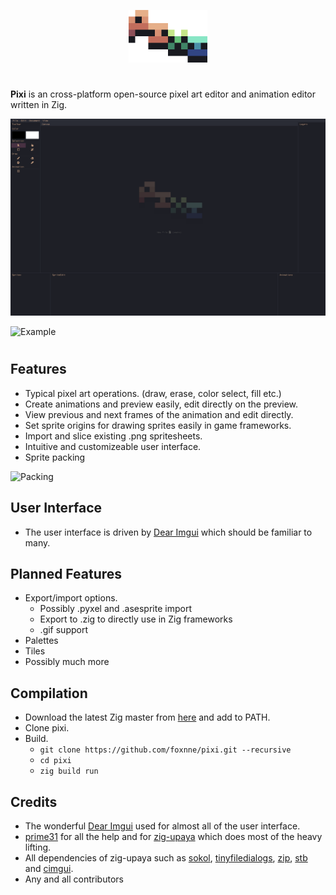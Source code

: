 
<p align="center">  
  <img width="25%" src="assets/pixi.png">
  <h3 align=center></h3>
</p>

# 
**Pixi** is an cross-platform open-source pixel art editor and animation editor written in Zig.

![Home](assets/home.png)

![Example](https://user-images.githubusercontent.com/49629865/126435631-c41c7b2a-d1b8-4f74-ae75-1cfb509c0c44.gif)

# 
## Features
- Typical pixel art operations. (draw, erase, color select, fill etc.)
- Create animations and preview easily, edit directly on the preview.
- View previous and next frames of the animation and edit directly.
- Set sprite origins for drawing sprites easily in game frameworks.
- Import and slice existing .png spritesheets.
- Intuitive and customizeable user interface.
- Sprite packing

![Packing](https://user-images.githubusercontent.com/49629865/126735928-b11a0b06-58f3-4117-96c8-84d374dcabf3.gif)

## User Interface
- The user interface is driven by [Dear Imgui](https://github.com/ocornut/imgui) which should be familiar to many.

## Planned Features

- Export/import options.
    - Possibly .pyxel and .asesprite import
    - Export to .zig to directly use in Zig frameworks
    - .gif support
- Palettes
- Tiles 
- Possibly much more

## Compilation
- Download the latest Zig master from [here](https://ziglang.org/download/) and add to PATH.
- Clone pixi.
- Build.
    - ```git clone https://github.com/foxnne/pixi.git --recursive```
    - ```cd pixi```
    - ```zig build run```


## Credits
- The wonderful [Dear Imgui](https://github.com/ocornut/imgui) used for almost all of the user interface.
- [prime31](https://github.com/prime31) for all the help and for [zig-upaya](https://github.com/prime31/zig-upaya) which does most of the heavy lifting.
- All dependencies of zig-upaya such as [sokol](https://github.com/floooh/sokol), [tinyfiledialogs](https://sourceforge.net/projects/tinyfiledialogs/), [zip](https://github.com/kuba--/zip), [stb](https://github.com/nothings/stb) and [cimgui](https://github.com/cimgui/cimgui).
- Any and all contributors


     






